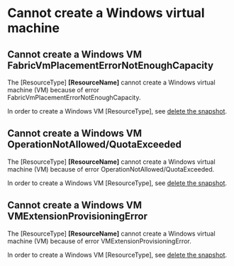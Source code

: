 <properties
pageTitle="Cannot create a Windows VM FabricVmPlacementErrorNotEnoughCapacity"
description="There are issues that prevent creating a virtual machine"
infoBubbleText="See details on the right"
service="microsoft.azurestack"
resource="azurestack"
authors="justinha"
ms.author="justinha"
displayOrder=""
articleId="azurestack-diagnostics-cannot-create-windows-vm-fabric-vm-placement-error-not-enough-capacity"
diagnosticScenario="Cannot create a Windows VM FabricVmPlacementErrorNotEnoughCapacity"
selfHelpType="diagnostics"
supportTopicIds="32663892"
resourceTags="windows"
productPesIds="16226"
cloudEnvironments="public, FairFax, usnat, ussec"
	ownershipId="StorageMediaEdge_AzureStack_Hub"
/>

# Cannot create a Windows virtual machine

## Cannot create a Windows VM FabricVmPlacementErrorNotEnoughCapacity

<!--issueDescription-->
The <!--$ResourceType-->[ResourceType]<!--/$ResourceType--> **<!--$ResourceName-->[ResourceName]<!--/$ResourceName-->** cannot create a Windows virtual machine (VM) because of error FabricVmPlacementErrorNotEnoughCapacity.


<!--/issueDescription-->

In order to create a Windows VM  <!--$ResourceType-->[ResourceType]<!--/$ResourceType-->, see [delete the snapshot](https://docs.microsoft.com/azure/storage/blobs/storage-blob-snapshots#delete-snapshots).

## Cannot create a Windows VM OperationNotAllowed/QuotaExceeded

<!--issueDescription-->
The <!--$ResourceType-->[ResourceType]<!--/$ResourceType--> **<!--$ResourceName-->[ResourceName]<!--/$ResourceName-->** cannot create a Windows virtual machine (VM) because of error OperationNotAllowed/QuotaExceeded.




<!--/issueDescription-->

In order to create a Windows VM  <!--$ResourceType-->[ResourceType]<!--/$ResourceType-->, see [delete the snapshot](https://docs.microsoft.com/azure/storage/blobs/storage-blob-snapshots#delete-snapshots).

## Cannot create a Windows VM VMExtensionProvisioningError

<!--issueDescription-->
The <!--$ResourceType-->[ResourceType]<!--/$ResourceType--> **<!--$ResourceName-->[ResourceName]<!--/$ResourceName-->** cannot create a Windows virtual machine (VM) because of error VMExtensionProvisioningError. 



<!--/issueDescription-->

In order to create a Windows VM  <!--$ResourceType-->[ResourceType]<!--/$ResourceType-->, see [delete the snapshot](https://docs.microsoft.com/azure/storage/blobs/storage-blob-snapshots#delete-snapshots).

